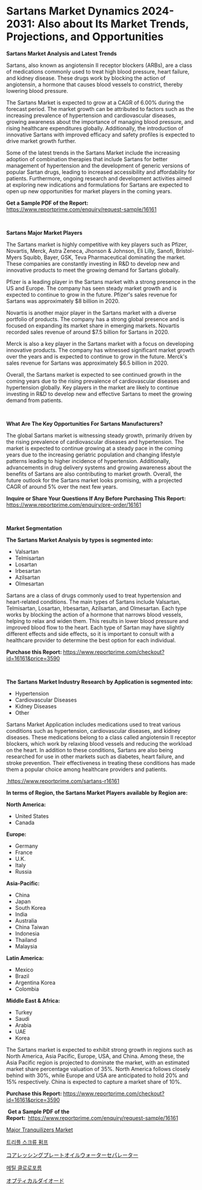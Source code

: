 <p><h1>Sartans Market Dynamics 2024-2031: Also about Its Market Trends, Projections, and Opportunities</h1></p><p><strong>Sartans Market Analysis and Latest Trends</strong></p>
<p><p>Sartans, also known as angiotensin II receptor blockers (ARBs), are a class of medications commonly used to treat high blood pressure, heart failure, and kidney disease. These drugs work by blocking the action of angiotensin, a hormone that causes blood vessels to constrict, thereby lowering blood pressure.</p><p>The Sartans Market is expected to grow at a CAGR of 6.00% during the forecast period. The market growth can be attributed to factors such as the increasing prevalence of hypertension and cardiovascular diseases, growing awareness about the importance of managing blood pressure, and rising healthcare expenditures globally. Additionally, the introduction of innovative Sartans with improved efficacy and safety profiles is expected to drive market growth further.</p><p>Some of the latest trends in the Sartans Market include the increasing adoption of combination therapies that include Sartans for better management of hypertension and the development of generic versions of popular Sartan drugs, leading to increased accessibility and affordability for patients. Furthermore, ongoing research and development activities aimed at exploring new indications and formulations for Sartans are expected to open up new opportunities for market players in the coming years.</p></p>
<p><strong>Get a Sample PDF of the Report:&nbsp;</strong> <a href="https://www.reportprime.com/enquiry/request-sample/16161">https://www.reportprime.com/enquiry/request-sample/16161</a></p>
<p>&nbsp;</p>
<p><strong>Sartans Major Market Players</strong></p>
<p><p>The Sartans market is highly competitive with key players such as Pfizer, Novartis, Merck, Astra Zeneca, Jhonson & Johnson, Eli Lilly, Sanofi, Bristol-Myers Squibb, Bayer, GSK, Teva Pharmaceutical dominating the market. These companies are constantly investing in R&D to develop new and innovative products to meet the growing demand for Sartans globally.</p><p>Pfizer is a leading player in the Sartans market with a strong presence in the US and Europe. The company has seen steady market growth and is expected to continue to grow in the future. Pfizer's sales revenue for Sartans was approximately $8 billion in 2020.</p><p>Novartis is another major player in the Sartans market with a diverse portfolio of products. The company has a strong global presence and is focused on expanding its market share in emerging markets. Novartis recorded sales revenue of around $7.5 billion for Sartans in 2020.</p><p>Merck is also a key player in the Sartans market with a focus on developing innovative products. The company has witnessed significant market growth over the years and is expected to continue to grow in the future. Merck's sales revenue for Sartans was approximately $6.5 billion in 2020.</p><p>Overall, the Sartans market is expected to see continued growth in the coming years due to the rising prevalence of cardiovascular diseases and hypertension globally. Key players in the market are likely to continue investing in R&D to develop new and effective Sartans to meet the growing demand from patients.</p></p>
<p>&nbsp;</p>
<p><strong>What Are The Key Opportunities For Sartans Manufacturers?</strong></p>
<p><p>The global Sartans market is witnessing steady growth, primarily driven by the rising prevalence of cardiovascular diseases and hypertension. The market is expected to continue growing at a steady pace in the coming years due to the increasing geriatric population and changing lifestyle patterns leading to higher incidence of hypertension. Additionally, advancements in drug delivery systems and growing awareness about the benefits of Sartans are also contributing to market growth. Overall, the future outlook for the Sartans market looks promising, with a projected CAGR of around 5% over the next few years.</p></p>
<p><strong>Inquire or Share Your Questions If Any Before Purchasing This Report:</strong> <a href="https://www.reportprime.com/enquiry/pre-order/16161">https://www.reportprime.com/enquiry/pre-order/16161</a></p>
<p>&nbsp;</p>
<p><strong>Market Segmentation</strong></p>
<p><strong>The Sartans Market Analysis by types is segmented into:</strong></p>
<p><ul><li>Valsartan</li><li>Telmisartan</li><li>Losartan</li><li>Irbesartan</li><li>Azilsartan</li><li>Olmesartan</li></ul></p>
<p><p>Sartans are a class of drugs commonly used to treat hypertension and heart-related conditions. The main types of Sartans include Valsartan, Telmisartan, Losartan, Irbesartan, Azilsartan, and Olmesartan. Each type works by blocking the action of a hormone that narrows blood vessels, helping to relax and widen them. This results in lower blood pressure and improved blood flow to the heart. Each type of Sartan may have slightly different effects and side effects, so it is important to consult with a healthcare provider to determine the best option for each individual.</p></p>
<p><strong>Purchase this Report:&nbsp;</strong><a href="https://www.reportprime.com/checkout?id=16161&price=3590">https://www.reportprime.com/checkout?id=16161&price=3590</a></p>
<p>&nbsp;</p>
<p><strong>The Sartans Market Industry Research by Application is segmented into:</strong></p>
<p><ul><li>Hypertension</li><li>Cardiovascular Diseases</li><li>Kidney Diseases</li><li>Other</li></ul></p>
<p><p>Sartans Market Application includes medications used to treat various conditions such as hypertension, cardiovascular diseases, and kidney diseases. These medications belong to a class called angiotensin II receptor blockers, which work by relaxing blood vessels and reducing the workload on the heart. In addition to these conditions, Sartans are also being researched for use in other markets such as diabetes, heart failure, and stroke prevention. Their effectiveness in treating these conditions has made them a popular choice among healthcare providers and patients.</p></p>
<p><a href="https://www.reportprime.com/sartans-r16161">&nbsp;https://www.reportprime.com/sartans-r16161</a></p>
<p><strong>In terms of Region, the Sartans Market Players available by Region are:</strong></p>
<p>
    <p> <strong> North America: </strong>
        <ul>
            <li>United States</li>
            <li>Canada</li>
        </ul>
        </p> 
    <p> <strong> Europe: </strong>
        <ul>
            <li>Germany</li>
            <li>France</li>
            <li>U.K.</li>
            <li>Italy</li>
            <li>Russia</li>
        </ul>
        </p> 
    <p> <strong> Asia-Pacific: </strong>
        <ul>
            <li>China</li>
            <li>Japan</li>
            <li>South Korea</li>
            <li>India</li>
            <li>Australia</li>
            <li>China Taiwan</li>
            <li>Indonesia</li>
            <li>Thailand</li>
            <li>Malaysia</li>
        </ul>
        </p> 
    <p> <strong> Latin America: </strong>
        <ul>
            <li>Mexico</li>
            <li>Brazil</li>
            <li>Argentina Korea</li>
            <li>Colombia</li>
        </ul>
        </p> 
    <p> <strong> Middle East & Africa: </strong>
        <ul>
            <li>Turkey</li>
            <li>Saudi</li>
            <li>Arabia</li>
            <li>UAE</li>
            <li>Korea</li>
        </ul>
    </p>
    </p>
<p><p>The Sartans market is expected to exhibit strong growth in regions such as North America, Asia Pacific, Europe, USA, and China. Among these, the Asia Pacific region is projected to dominate the market, with an estimated market share percentage valuation of 35%. North America follows closely behind with 30%, while Europe and USA are anticipated to hold 20% and 15% respectively. China is expected to capture a market share of 10%.</p></p>
<p><strong>Purchase this Report: </strong><a href="https://www.reportprime.com/checkout?id=16161&price=3590">https://www.reportprime.com/checkout?id=16161&price=3590</a></p>
<p>&nbsp;<strong>Get a Sample PDF of the Report:&nbsp;&nbsp;</strong><a href="https://www.reportprime.com/enquiry/request-sample/16161">https://www.reportprime.com/enquiry/request-sample/16161</a></p>
<p><strong></strong></p>
<p><p><a href="https://github.com/CliffMedina6/Market-Research-Report-List-4/blob/main/major-tranquilizers-market.md">Major Tranquilizers Market</a></p><p><a href="https://medium.com/@christianlarkinus/%ED%8A%B8%EB%A6%AC%ED%94%8C-%EC%8A%A4%ED%81%AC%EB%A5%98-%ED%8E%8C%ED%94%84-%EC%8B%9C%EC%9E%A5-%EB%8F%99%ED%96%A5-%EB%B0%8F-%EC%8B%9C%EC%9E%A5-%EB%B6%84%EC%84%9D%EC%9D%80-2024-2031%EB%85%84-%EA%B8%B0%EA%B0%84%EC%9D%84-%EB%8C%80%EC%83%81%EC%9C%BC%EB%A1%9C-%EC%98%88%EC%B8%A1%EB%90%A9%EB%8B%88%EB%8B%A4-2b5547ad412b">트리플 스크류 펌프</a></p><p><a href="https://github.com/pepo3k/Market-Research-Report-List-1/blob/main/180917725885.md">コアレッシングプレートオイルウォーターセパレーター</a></p><p><a href="https://medium.com/@kathyorton6556/%EB%A9%94%ED%8B%B8-%ED%81%B4%EB%A1%9C%EB%A1%9C%ED%8F%BC-%EC%8B%9C%EC%9E%A5-%EB%A9%94%ED%8A%B8%EB%A6%AD%EC%8A%A4%EB%A5%BC-%ED%95%B4%EC%84%9D%ED%95%98%EA%B8%B0-%EC%8B%9C%EC%9E%A5-%EC%A0%90%EC%9C%A0%EC%9C%A8-%ED%8A%B8%EB%A0%8C%EB%93%9C-%EB%B0%8F-%EC%84%B1%EC%9E%A5-%EC%96%91%EC%83%81%EC%9D%84-%EB%B6%84%EC%84%9D%ED%95%A9%EB%8B%88%EB%8B%A4-9e9ad6f024d4">메틸 클로로포름</a></p><p><a href="https://medium.com/@josuehezog2023/%E5%85%89%E3%83%87%E3%82%A3%E3%82%AA%E3%83%BC%E3%83%89%E5%B8%82%E5%A0%B4%E5%B1%95%E6%9C%9B-%E6%A5%AD%E7%95%8C%E6%A6%82%E8%A6%81%E3%81%A8%E4%BA%88%E6%B8%AC-2024%E5%B9%B4%E3%81%8B%E3%82%892031%E5%B9%B4-a2e9488b309c">オプティカルダイオード</a></p></p>